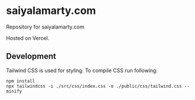 # saiyalamarty.com

Repository for saiyalamarty.com

Hosted on Vercel.

## Development

Tailwind CSS is used for styling. To compile CSS run following:

```
npm install
npx tailwindcss -i ./src/css/index.css -o ./public/css/tailwind.css --minify
```
